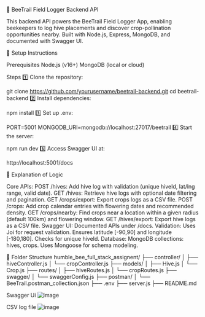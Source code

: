 🐝 BeeTrail Field Logger Backend API

This backend API powers the BeeTrail Field Logger App, enabling beekeepers to log hive placements and discover crop-pollination opportunities nearby. Built with Node.js, Express, MongoDB, and documented with Swagger UI.

🚀 Setup Instructions

Prerequisites
Node.js (v16+)
MongoDB (local or cloud)

Steps
1️⃣ Clone the repository:

git clone https://github.com/yourusername/beetrail-backend.git
cd beetrail-backend
2️⃣ Install dependencies:

npm install
3️⃣ Set up .env:

PORT=5001
MONGODB_URI=mongodb://localhost:27017/beetrail
4️⃣ Start the server:

npm run dev
5️⃣ Access Swagger UI at:

http://localhost:5001/docs


🧠 Explanation of Logic

Core APIs:
POST /hives: Add hive log with validation (unique hiveId, lat/lng range, valid date).
GET /hives: Retrieve hive logs with optional date filtering and pagination.
GET /crops/export: Export crops logs as a CSV file.
POST /crops: Add crop calendar entries with flowering dates and recommended density.
GET /crops/nearby: Find crops near a location within a given radius (default 100km) and flowering window.
GET /hives/export: Export hive logs as a CSV file.
Swagger UI: Documented APIs under /docs.
Validation:
Uses Joi for request validation.
Ensures latitude [-90,90] and longitude [-180,180].
Checks for unique hiveId.
Database:
MongoDB collections: hives, crops.
Uses Mongoose for schema modeling.

📂 Folder Structure
humble_bee_full_stack_assignent/
├── controller/
│   ├── hiveController.js
│   └── cropController.js
├── models/
│   ├── Hive.js
│   └── Crop.js
├── routes/
│   ├── hiveRoutes.js
│   └── cropRoutes.js
├── swagger/
│   └── swaggerConfig.js
├── postman/
│   └── BeeTrail.postman_collection.json
├── .env
├── server.js
├── README.md


Swagger Ui
![image](https://github.com/user-attachments/assets/7d95d1a8-df9d-424e-8c8f-637e0adb18d8)


CSV log file
![image](https://github.com/user-attachments/assets/56a50105-a15f-40ba-a15d-cdf0ca7fcdd9)





